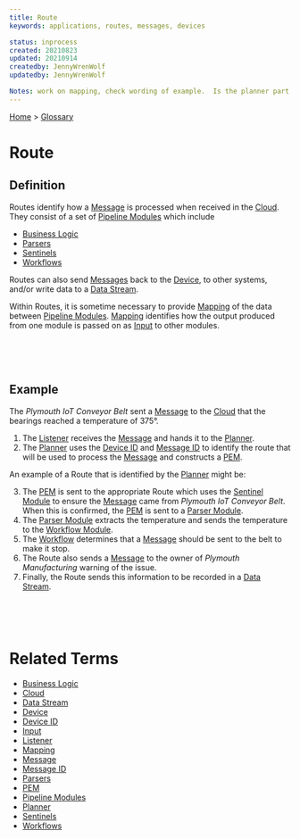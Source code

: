 ```yaml
---
title: Route
keywords: applications, routes, messages, devices

status: inprocess
created: 20210823
updated: 20210914
createdby: JennyWrenWolf
updatedby: JennyWrenWolf

Notes: work on mapping, check wording of example.  Is the planner part of the route?  Is there too much info in the Example?  Do we need to add Mapping in the example? - Ready for Review   9/8 rework example.  Ready for Review  9/9 Add hyperlinks to the example.  Done.
---
```

[Home](../Index.md) > [Glossary](./Index.md)

# Route
## Definition
Routes identify how a [Message](./Glossary/Message.md) is processed when received in the [Cloud](./Glossary/Cloud.md).  They consist of a set of [Pipeline Modules](./Glossary/PipelineModule.md) which include 

- [Business Logic](./Glossary/BusinessLogic.md)
- [Parsers](./Glossary/Parsers.md)
- [Sentinels](./Glossary/Sentinel.md)
- [Workflows](./Glossary/Workflow.md) 

Routes can also send [Messages](./Glossary/Message.md) back to the [Device](./Glossary/Device.md), to other systems, and/or write data to a [Data Stream](./Glossary/DataStream.md).

Within Routes, it is sometime necessary to provide [Mapping](./Glossary/Mapping.md) of the data between [Pipeline Modules](./Glossary/PipelineModule.md).  [Mapping](./Glossary/Mapping.md) identifies how the output produced from one module is passed on as [Input](./Glossary/Input) to other modules.  

<br>
<br>
<br>

## Example

The *Plymouth IoT Conveyor Belt* sent a [Message](./Glossary/Message.md) to the [Cloud](./Glossary/Cloud.md) that the bearings reached a temperature of 375°.  
1. The [Listener](./Glossary/Listener.md) receives the [Message](./Glossary/Message.md) and hands it to the [Planner](./Glossary/Planner.md).
2. The [Planner](./Glossary/Planner.md) uses the [Device ID](./Glossary/DeviceID.md) and [Message ID](./Glossary/MessageID.md) to identify the route that will be used to process the [Message](./Glossary/Message.md) and constructs a [PEM](./Glossary/PEM.md).  

An example of a Route that is identified by the [Planner](./Glossary/Planner.md) might be:  

3. The [PEM](./Glossary/PEM.md) is sent to the appropriate Route which uses the [Sentinel Module](./Glossary/Sentinel.md) to ensure the [Message](./Glossary/Message.md) came from *Plymouth IoT Conveyor Belt*.  When this is confirmed, the [PEM](./Glossary/PEM.md) is sent to a [Parser Module](./Glossary/Parsers.md).
4. The [Parser Module](./Glossary/Parsers.md) extracts the temperature and sends the temperature to the [Workflow Module](./Glossary/Workflow.md).
3. The [Workflow](./Glossary/Workflow.md) determines that a [Message](./Glossary/Message.md) should be sent to the belt to make it stop. 
4. The Route also sends a [Message](./Glossary/Message.md) to the owner of *Plymouth Manufacturing* warning of the issue. 
5. Finally, the Route sends this information to be recorded in a [Data Stream](./Glossary/DataStream).

<br>
<br>
<br>

# Related Terms
- [Business Logic](./Glossary/BusinessLogic.md)
- [Cloud](./Glossary/Cloud.md)
- [Data Stream](./Glossary/DataStream.md)
- [Device](./Glossary/Device.md)
- [Device ID](./Glossary/DeviceID.md)
- [Input](./Glossary/Input)
- [Listener](./Glossary/Listener.md)
- [Mapping](./Glossary/Mapping.md)
- [Message](./Glossary/Message.md)
- [Message ID](./Glossary/MessageID.md)
- [Parsers](./Glossary/Parsers.md)
- [PEM](./Glossary/PEM.md)
- [Pipeline Modules](./Glossary/PipelineModule.md)
- [Planner](./Glossary/Planner.md)
- [Sentinels](./Glossary/Sentinel.md)
- [Workflows](./Glossary/Workflow.md) 